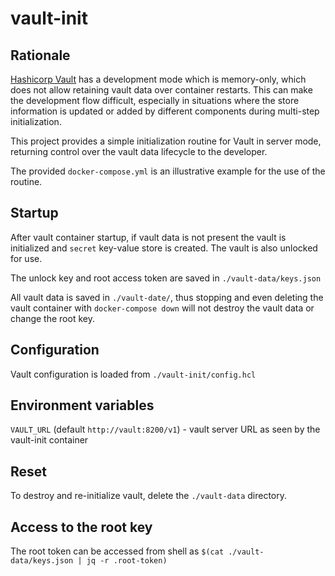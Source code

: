 # vault-init
## Rationale
[Hashicorp Vault](https://www.vaultproject.io/) has a development mode which is memory-only, which does not allow retaining vault data over container restarts. This can make the development flow difficult, especially in situations where the store information is updated or added by different components during multi-step initialization.

This project provides a simple initialization routine for Vault in server mode, returning control over the vault data lifecycle to the developer.

The provided `docker-compose.yml` is an illustrative example for the use of the routine.

## Startup
After vault container startup, if vault data is not present the vault is initialized and `secret` key-value store is created. The vault is also unlocked for use.

The unlock key and root access token are saved in `./vault-data/keys.json`

All vault data is saved in `./vault-date/`, thus stopping and even deleting the vault container with `docker-compose down` will not destroy the vault data or change the root key.

## Configuration
Vault configuration is loaded from `./vault-init/config.hcl`

## Environment variables
`VAULT_URL` (default `http://vault:8200/v1`) - vault server URL as seen by the vault-init container

## Reset
To destroy and re-initialize vault, delete the `./vault-data` directory.

## Access to the root key
The root token can be accessed from shell as `$(cat ./vault-data/keys.json | jq -r .root-token)`
